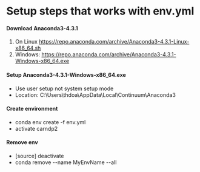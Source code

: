 # Setup steps that works with env.yml

####  Download Anaconda3-4.3.1
1. On Linux https://repo.anaconda.com/archive/Anaconda3-4.3.1-Linux-x86_64.sh
2. Windows: https://repo.anaconda.com/archive/Anaconda3-4.3.1-Windows-x86_64.exe 

####  Setup Anaconda3-4.3.1-Windows-x86_64.exe
- Use user setup not system setup mode
- Location: C:\Users\thdoa\AppData\Local\Continuum\Anaconda3

####  Create environment 
- conda env create -f env.yml
- activate carndp2

#### Remove env 
- \[source\] deactivate
-  conda remove --name MyEnvName --all

